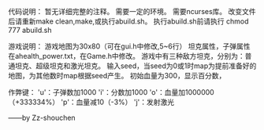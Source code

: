 代码说明：
暂无详细完整的注释。
需要一定的环境。
需要ncurses库。
改变文件后请重新make clean,make,或执行abuild.sh。
执行abuild.sh前请执行 chmod 777 abuild.sh

游戏说明：
游戏地图为30x80（可在gui.h中修改,5~6行）
坦克属性，子弹属性在ahealth_power.txt，在Game.h中修改。
游戏中有三种敌方坦克，分别为：普通坦克、超级坦克和激光坦克。
输入seed，当seed为0或1时map为提前准备好的地图，为其他数时map根据seed产生。
初始血量为300，显示百分数，

作弊键：
'u'：子弹数加1000
'i'：分数加1000
'o'：血量加1000000（+333334%）
'p'：血量减10（-3%）
'j'：发射激光

——by Zz-shouchen
